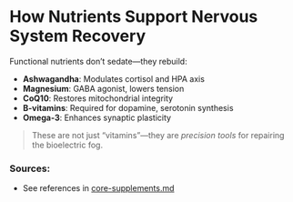 # How Nutrients Support Nervous System Recovery

Functional nutrients don’t sedate—they rebuild:

- **Ashwagandha**: Modulates cortisol and HPA axis
- **Magnesium**: GABA agonist, lowers tension
- **CoQ10**: Restores mitochondrial integrity
- **B-vitamins**: Required for dopamine, serotonin synthesis
- **Omega-3**: Enhances synaptic plasticity

> These are not just “vitamins”—they are *precision tools* for repairing the bioelectric fog.

### Sources:
- See references in [core-supplements.md](core-supplements.md)
